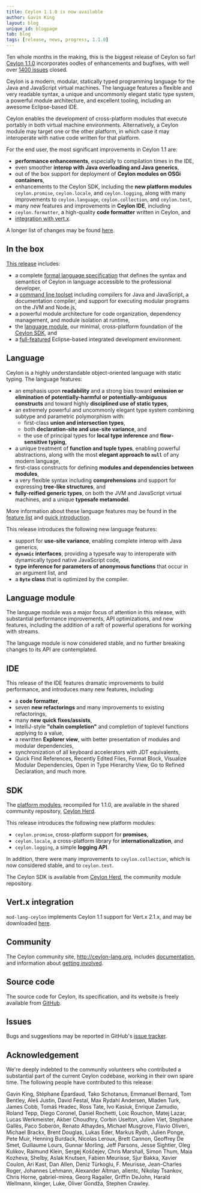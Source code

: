 ```yaml
---
title: Ceylon 1.1.0 is now available
author: Gavin King
layout: blog
unique_id: blogpage
tab: blog
tags: [release, news, progress, 1.1.0]
---
```


[spec]: /documentation/1.1/spec
[toolset]: /documentation/1.1/reference/tool/ceylon/subcommands/index.html
[ceylon.language]: http://modules.ceylon-lang.org/modules/ceylon.language
[sdk]: https://modules.ceylon-lang.org/categories/SDK
[ide features]: /documentation/1.1/ide/features/
[Ceylon Herd]: http://modules.ceylon-lang.org
[documentation]: /documentation/1.1

Ten whole months in the making, this is the biggest release
of Ceylon so far! [Ceylon 1.1.0][] incorporates oodles of 
enhancements and bugfixes, with well over [1400 issues][] 
closed.

[Ceylon 1.1.0]: http://localhost:4242/download/
[1400 issues]: http://localhost:4242/documentation/1.0/roadmap/

Ceylon is a modern, modular, statically typed programming 
language for the Java and JavaScript virtual machines. The
language features a flexible and very readable syntax, a 
unique and uncommonly elegant static type system, a powerful 
module architecture, and excellent tooling, including an 
awesome Eclipse-based IDE.

Ceylon enables the development of cross-platform modules 
that execute portably in both virtual machine environments. 
Alternatively, a Ceylon module may target one or the other 
platform, in which case it may interoperate with native code 
written for that platform.

For the end user, the most significant improvements in 
Ceylon 1.1 are:

- __performance enhancements__, especially to compilation 
  times in the IDE,
- even smoother __interop with Java overloading and Java 
  generics__,
- out of the box support for deployment of __Ceylon modules 
  on OSGi containers__,
- enhancements to the Ceylon SDK, including the __new 
  platform modules__ `ceylon.promise`, `ceylon.locale`, and 
  `ceylon.logging`, along with many improvements to 
  `ceylon.language`, `ceylon.collection`, and `ceylon.test`,
- many new features and improvements in __Ceylon IDE__, 
  including
- `ceylon.formatter`, a high-quality __code formatter__ 
  written in Ceylon, and
- [integration with vert.x](https://github.com/vert-x/mod-lang-ceylon). 

A longer list of changes may be found 
[here](/blog/2014/08/10/progress-report/).

## In the box

[This release](/download) includes:

- a complete [formal language specification][spec] that 
  defines the syntax and semantics of Ceylon in language 
  accessible to the professional developer,
- a [command line toolset][toolset] including compilers 
  for Java and JavaScript, a documentation compiler, and 
  support for executing modular programs on the JVM and 
  Node.js,
- a powerful module architecture for code organization,
  dependency management, and module isolation at runtime,
- the [language module][ceylon.language], our minimal, 
  cross-platform foundation of the [Ceylon SDK][sdk], and
- a [full-featured][ide features] Eclipse-based 
  integrated development environment.

## Language

Ceylon is a highly understandable object-oriented language 
with static typing. The language features:

- an emphasis upon __readability__ and a strong bias toward 
  __omission or elimination of potentially-harmful or 
  potentially-ambiguous constructs__ and toward highly 
  __disciplined use of static types__,
- an extremely powerful and uncommonly elegant type system 
  combining subtype and parametric polymorphism with:
  - first-class __union and intersection types__, 
  - both __declaration-site and use-site variance__, and
  - the use of principal types for __local type inference__ 
    and __flow-sensitive typing__,
- a unique treatment of __function and tuple types__, 
  enabling powerful abstractions, along with the most 
  __elegant approach to `null`__ of any modern language, 
- first-class constructs for defining __modules and 
  dependencies between modules__,
- a very flexible syntax including __comprehensions__ and 
  support for expressing __tree-like structures__, and
- __fully-reified generic types__, on both the JVM and
  JavaScript virtual machines, and a unique __typesafe 
  metamodel__.

More information about these language features may be
found in the [feature list](/features) and 
[quick introduction](/documentation/1.1/introduction/).

This release introduces the following new language features:

- support for __use-site variance__, enabling complete 
  interop with Java generics,
- __`dynamic` interfaces__, providing a typesafe way to 
  interoperate with dynamically typed native JavaScript code,
- __type inference for parameters of anonymous functions__ 
  that occur in an argument list, and
- a __`Byte` class__ that is optimized by the compiler.

## Language module

The language module was a major focus of attention in this
release, with substantial performance improvements, API
optimizations, and new features, including the addition of
a raft of powerful operations for working with streams.

The language module is now considered stable, and no further
breaking changes to its API are contemplated.

## IDE

This release of the IDE features dramatic improvements to
build performance, and introduces many new features, 
including:

- a __code formatter__,
- seven __new refactorings__ and many improvements to existing
  refactorings,
- many __new quick fixes/assists__,
- IntelliJ-style __"chain completion"__ and completion of toplevel 
  functions applying to a value,
- a rewritten __Explorer view__, with better presentation of modules
  and modular dependencies,
- synchronization of all keyboard accelerators with JDT 
  equivalents,
- Quick Find References, Recently Edited Files, Format Block,
  Visualize Modular Dependencies, Open in Type Hierarchy View, 
  Go to Refined Declaration, and much more.


## SDK

The [platform modules][sdk], recompiled for 1.1.0, are 
available in the shared community repository, [Ceylon Herd][].

This release introduces the following new platform modules:

- `ceylon.promise`, cross-platform support for __promises__,
- `ceylon.locale`, a cross-platform library for 
   __internationalization__, and
- `ceylon.logging`, a simple __logging API__.

In addition, there were many improvements to 
`ceylon.collection`, which is now considered stable, and to
`ceylon.test`.

The Ceylon SDK is available from [Ceylon Herd], the community
module repository.

## Vert.x integration

`mod-lang-ceylon` implements Ceylon 1.1 support for 
Vert.x 2.1.x, and may be downloaded 
[here](https://github.com/vert-x/mod-lang-ceylon/releases/).

## Community

The Ceylon community site, <http://ceylon-lang.org>, includes 
[documentation][], and information about [getting involved](/community).

## Source code

The source code for Ceylon, its specification, and its website 
is freely available from [GitHub](https://github.com/ceylon).

## Issues

Bugs and suggestions may be reported in GitHub's 
[issue tracker](/code/issues).

## Acknowledgement

We're deeply indebted to the community volunteers who contributed a 
substantial part of the current Ceylon codebase, working in their own 
spare time. The following people have contributed to this release:

Gavin King, Stéphane Épardaud, Tako Schotanus, Emmanuel Bernard, 
Tom Bentley, Aleš Justin, David Festal, Max Rydahl Andersen, 
Mladen Turk, James Cobb, Tomáš Hradec, Ross Tate, Ivo Kasiuk, 
Enrique Zamudio, Roland Tepp, Diego Coronel, Daniel Rochetti, 
Loic Rouchon, Matej Lazar, Lucas Werkmeister, Akber Choudhry, 
Corbin Uselton, Julien Viet, Stephane Gallès, Paco Soberón, 
Renato Athaydes, Michael Musgrove, Flavio Oliveri, Michael Brackx,
Brent Douglas, Lukas Eder, Markus Rydh, Julien Ponge, Pete Muir, 
Henning Burdack, Nicolas Leroux, Brett Cannon, Geoffrey De Smet, 
Guillaume Lours, Gunnar Morling, Jeff Parsons, Jesse Sightler, 
Oleg Kulikov, Raimund Klein, Sergej Koščejev, Chris Marshall, 
Simon Thum, Maia Kozheva, Shelby, Aslak Knutsen, Fabien Meurisse, 
Sjur Bakka, Xavier Coulon, Ari Kast, Dan Allen, Deniz Türkoglu, 
F. Meurisse, Jean-Charles Roger, Johannes Lehmann, Alexander Altman, 
allentc, Nikolay Tsankov, Chris Horne, gabriel-mirea, Georg Ragaller, 
Griffin DeJohn, Harald Wellmann, klinger, Luke, Oliver Gondža, 
Stephen Crawley.
